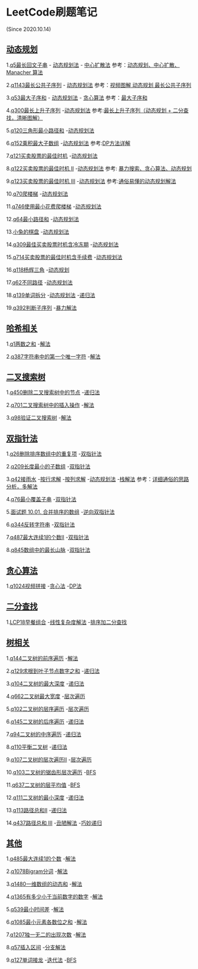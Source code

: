 # LeetCode刷题笔记
(Since 2020.10.14)

## [动态规划](https://github.com/bannima/LeetCodeInAction/tree/master/dynamic_program)

1.[q5最长回文子串](https://leetcode-cn.com/problems/longest-palindromic-substring/) - [动态规划法](https://github.com/bannima/LeetCodeInAction/blob/master/dynamic_program/q5_longestPalindrome/dp_solution.py) - [中心扩散法](https://github.com/bannima/LeetCodeInAction/blob/master/dynamic_program/q5_longestPalindrome/center_solution.py) 参考：[动态规划、中心扩散、Manacher 算法](https://leetcode-cn.com/problems/longest-palindromic-substring/solution/zhong-xin-kuo-san-dong-tai-gui-hua-by-liweiwei1419/)

2.[q1143最长公共子序列](https://leetcode-cn.com/problems/longest-common-subsequence/) - [动态规划法](https://github.com/bannima/LeetCodeInAction/blob/master/dynamic_program/q1143_longestCommonSubsequence/DP_Solution.py)  参考：[视频图解 动态规划 最长公共子序列](https://leetcode-cn.com/problems/longest-common-subsequence/solution/shi-pin-jiang-jie-shi-yong-dong-tai-gui-hua-qiu-ji/)

3.[q53最大子序和](https://leetcode-cn.com/problems/maximum-subarray/) - [动态规划法](https://github.com/bannima/LeetCodeInAction/blob/master/dynamic_program/q53_maxSubArray/DP_Solution.py) - [贪心算法](https://github.com/bannima/LeetCodeInAction/blob/master/dynamic_program/q53_maxSubArray/Greedy_Solution.py) 参考：[最大子序和](https://leetcode-cn.com/problems/maximum-subarray/solution/zui-da-zi-xu-he-by-leetcode-solution/)

4.[q300最长上升子序列](https://leetcode-cn.com/problems/longest-increasing-subsequence/) -[动态规划法](https://github.com/bannima/LeetCodeInAction/blob/master/dynamic_program/q300_longestIncreasingSubsequence/dp_solution.py) 参考:[最长上升子序列（动态规划 + 二分查找，清晰图解）](https://leetcode-cn.com/problems/longest-increasing-subsequence/solution/zui-chang-shang-sheng-zi-xu-lie-dong-tai-gui-hua-2/)

5.[q120三角形最小路径和](https://leetcode-cn.com/problems/triangle/) -[动态规划法](https://github.com/bannima/LeetCodeInAction/blob/master/dynamic_program/q120_triangle/dp_solution.py)

6.[q152乘积最大子数组](https://leetcode-cn.com/problems/maximum-product-subarray/)  -[动态规划法](https://github.com/bannima/LeetCodeInAction/blob/master/dynamic_program/q152_maximumProductSubarray/dp_solution.py)  参考:[DP方法详解](https://leetcode-cn.com/problems/maximum-product-subarray/solution/dpfang-fa-xiang-jie-by-yang-cong-12/)

7.[q121买卖股票的最佳时机](https://leetcode-cn.com/problems/best-time-to-buy-and-sell-stock/) -[动态规划法](https://github.com/bannima/LeetCodeInAction/blob/master/dynamic_program/q121_bestTimeToBuyAndSellStock/dp_solution.py)

8.[q122买卖股票的最佳时机 II](https://leetcode-cn.com/problems/best-time-to-buy-and-sell-stock-ii/)  -[动态规划法](https://github.com/bannima/LeetCodeInAction/blob/master/dynamic_program/q122_bestTimeToBuyAndSellStockii/dp_solution.py)  参考: [暴力搜索、贪心算法、动态规划](https://leetcode-cn.com/problems/best-time-to-buy-and-sell-stock-ii/solution/tan-xin-suan-fa-by-liweiwei1419-2/)

9.[q123买卖股票的最佳时机 III](https://leetcode-cn.com/problems/best-time-to-buy-and-sell-stock-iii/) -[动态规划法](https://github.com/bannima/LeetCodeInAction/blob/master/dynamic_program/q123_bestTimeToBuyAndSellStockiii/dp_solution.py) 参考:[通俗易懂的动态规划解法](https://leetcode-cn.com/problems/best-time-to-buy-and-sell-stock-iii/solution/tong-su-yi-dong-de-dong-tai-gui-hua-jie-fa-by-marc/)

10.[q70爬楼梯](https://leetcode-cn.com/problems/climbing-stairs/) -[动态规划法](https://github.com/bannima/LeetCodeInAction/tree/master/dynamic_program/q70_climbingStairs)

11.[q746使用最小花费爬楼梯](https://leetcode-cn.com/problems/min-cost-climbing-stairs/) -[动态规划法](https://github.com/bannima/LeetCodeInAction/blob/master/dynamic_program/q746_minCostClimbingStairs/dp_solution.py)

12.[q64最小路径和](https://leetcode-cn.com/problems/minimum-path-sum/) -[动态规划法](https://github.com/bannima/LeetCodeInAction/blob/master/dynamic_program/q64_minimumPathSum/dp_solution.py)

13.[小兔的棋盘](https://www.cnblogs.com/dccmmtop/p/6708411.html) -[动态规划法](https://github.com/bannima/LeetCodeInAction/blob/master/dynamic_program/%E5%B0%8F%E5%85%94%E7%9A%84%E6%A3%8B%E7%9B%98/dp_solution.py)

14.[q309最佳买卖股票时机含冷冻期](https://leetcode-cn.com/problems/best-time-to-buy-and-sell-stock-with-cooldown/) -[动态规划法](https://github.com/bannima/LeetCodeInAction/blob/master/dynamic_program/q309_bestTimeToBuyAndSellStockWithCooldown/dp_solution.py)

15.[q714买卖股票的最佳时机含手续费](https://leetcode-cn.com/problems/best-time-to-buy-and-sell-stock-with-transaction-fee/) -[动态规划法](https://github.com/bannima/LeetCodeInAction/blob/master/dynamic_program/q714_bestTimeToBuyAndSellStockWithTransactionFee/dp_solution.py)

16.[q118杨辉三角](https://leetcode-cn.com/problems/pascals-triangle/) -[动态规划](https://github.com/bannima/LeetCodeInAction/blob/master/dynamic_program/q118_pascalsTriangle/dp_solution.py)

17.[q62不同路径](https://leetcode-cn.com/problems/unique-paths/) -[动态规划法](https://github.com/bannima/LeetCodeInAction/blob/master/dynamic_program/q62_uniquePaths/dp_solution.py)

18.[q139单词拆分](https://leetcode-cn.com/problems/word-break/) -[动态规划法](https://github.com/bannima/LeetCodeInAction/blob/master/dynamic_program/q139_wordBreak/dp_solution.py) -[递归法](https://github.com/bannima/LeetCodeInAction/blob/master/dynamic_program/q139_wordBreak/solution.py)

19.[q392判断子序列](https://leetcode-cn.com/problems/is-subsequence/)  -[暴力解法](https://github.com/bannima/LeetCodeInAction/blob/master/dynamic_program/q392_isSubsequence/dp_solution.py)

## [哈希相关](https://github.com/bannima/LeetCodeInAction/tree/master/hash)

1.[q1两数之和](https://leetcode-cn.com/problems/two-sum/)  -[解法](https://github.com/bannima/LeetCodeInAction/blob/master/hash/q1_twoSum/solution.py)

2.[q387字符串中的第一个唯一字符](https://leetcode-cn.com/problems/first-unique-character-in-a-string/)  -[解法](https://leetcode-cn.com/problems/first-unique-character-in-a-string/)

## [二叉搜索树](https://github.com/bannima/LeetCodeInAction/tree/master/binary_search_tree)

1.[q450删除二叉搜索树中的节点](https://leetcode-cn.com/problems/delete-node-in-a-bst/) -[递归法](https://github.com/bannima/LeetCodeInAction/blob/master/binary_search_tree/q450_delete_node_in_a_bst/solution.py)

2.[q701二叉搜索树中的插入操作](https://leetcode-cn.com/problems/insert-into-a-binary-search-tree/) -[解法](https://github.com/bannima/LeetCodeInAction/blob/master/binary_search_tree/q701_insert_into_a_binary_search_tree/solution.py)

3.[q98验证二叉搜索树](https://leetcode-cn.com/problems/validate-binary-search-tree/) -[解法](https://github.com/bannima/LeetCodeInAction/blob/master/binary_search_tree/q98_validate_binary_search_tree/solution.py)

## [双指针法](https://github.com/bannima/LeetCodeInAction/tree/master/two_pointers)

1.[q26删除排序数组中的重复项](https://leetcode-cn.com/problems/remove-duplicates-from-sorted-array/)  -[双指针法](https://github.com/bannima/LeetCodeInAction/blob/master/two_pointers/q26_remove_duplicates_from_sorted_array/solution.py)

2.[q209长度最小的子数组](https://leetcode-cn.com/problems/minimum-size-subarray-sum/) -[双指针法](https://github.com/bannima/LeetCodeInAction/blob/master/two_pointers/q209_minimum_size_subarray_sum/solution.py)

3.[q42接雨水](https://leetcode-cn.com/problems/trapping-rain-water/)  -[按行求解](https://github.com/bannima/LeetCodeInAction/blob/master/two_pointers/q42_trapping_rain_water/solution1.py)  -[按列求解](https://github.com/bannima/LeetCodeInAction/blob/master/two_pointers/q42_trapping_rain_water/solution2.py)  -[动态规划法](https://github.com/bannima/LeetCodeInAction/blob/master/two_pointers/q42_trapping_rain_water/dp_solution.py)  -[栈解法](https://github.com/bannima/LeetCodeInAction/blob/master/two_pointers/q42_trapping_rain_water/stack_solution.py)  参考：[详细通俗的思路分析，多解法](https://leetcode-cn.com/problems/trapping-rain-water/solution/xiang-xi-tong-su-de-si-lu-fen-xi-duo-jie-fa-by-w-8/)

4.[q76最小覆盖子串](https://leetcode-cn.com/problems/minimum-window-substring/)  -[双指针法](https://github.com/bannima/LeetCodeInAction/blob/master/two_pointers/q76_minimum_window_substring/solution.py)

5.[面试题 10.01. 合并排序的数组](https://leetcode-cn.com/problems/sorted-merge-lcci/)  -[逆向双指针法](https://github.com/bannima/LeetCodeInAction/blob/master/two_pointers/q10_01_sorted_merge_lcci/solution.py)

6.[q344反转字符串](https://leetcode-cn.com/problems/reverse-string/)  -[双指针法](https://github.com/bannima/LeetCodeInAction/blob/master/two_pointers/q344_reverse_string/solution.py)

7.[q487最大连续1的个数II](https://leetcode-cn.com/problems/max-consecutive-ones-ii/)  -[双指针法](https://github.com/bannima/LeetCodeInAction/blob/master/two_pointers/q487_max_consecutive_ones_ii/solution.py)

8.[q845数组中的最长山脉](https://leetcode-cn.com/problems/longest-mountain-in-array/)  -[双指针法](https://github.com/bannima/LeetCodeInAction/blob/master/two_pointers/q845_longest_mountain_in_array/solution.py)

## [贪心算法](https://github.com/bannima/LeetCodeInAction/tree/master/greedy)

1.[q1024视频拼接](https://leetcode-cn.com/problems/video-stitching/)  -[贪心法](https://github.com/bannima/LeetCodeInAction/blob/master/greedy/q1024_video_stitching/greedy.py)  -[DP法](https://github.com/bannima/LeetCodeInAction/blob/master/greedy/q1024_video_stitching/dp.py)

## [二分查找](https://github.com/bannima/LeetCodeInAction/tree/master/binary_search)

1.[LCP18早餐组合](https://leetcode-cn.com/problems/2vYnGI/) -[线性复杂度解法](https://github.com/bannima/LeetCodeInAction/blob/master/binary_search/LCP18_2vYnGI/solution.py)  -[排序加二分查找](https://github.com/bannima/LeetCodeInAction/blob/master/binary_search/LCP18_2vYnGI/bs_solution.py)

## [树相关](https://github.com/bannima/LeetCodeInAction/tree/master/others)

1.[q144二叉树的前序遍历](https://leetcode-cn.com/problems/binary-tree-preorder-traversal/) -[解法](https://github.com/bannima/LeetCodeInAction/blob/master/tree/q144_binary_tree_preorder_traversal/solution.py)

2.[q129求根到叶子节点数字之和](https://leetcode-cn.com/problems/sum-root-to-leaf-numbers/) -[递归法](https://github.com/bannima/LeetCodeInAction/tree/master/tree/q129_sum_root_to_leaf_numbers)

3.[q104二叉树的最大深度](https://leetcode-cn.com/problems/maximum-depth-of-binary-tree/) -[递归法](https://github.com/bannima/LeetCodeInAction/blob/master/tree/q104_maximum_depth_of_binary_tree/solution.py)

4.[q662二叉树最大宽度](https://leetcode-cn.com/problems/maximum-width-of-binary-tree/) -[层次遍历](https://github.com/bannima/LeetCodeInAction/blob/master/tree/q662_maximum_width_of_binary_tree/solution.py)

5.[q102二叉树的层序遍历](https://leetcode-cn.com/problems/binary-tree-level-order-traversal/) -[层次遍历](https://github.com/bannima/LeetCodeInAction/blob/master/tree/q102_binary_tree_level_order_traversal/solution.py)

6.[q145二叉树的后序遍历](https://leetcode-cn.com/problems/binary-tree-postorder-traversal/) -[递归法](https://github.com/bannima/LeetCodeInAction/blob/master/tree/q145_binary_tree_postorder_traversal/solution.py)

7.[q94二叉树的中序遍历](https://leetcode-cn.com/problems/binary-tree-inorder-traversal/) -[递归法](https://github.com/bannima/LeetCodeInAction/blob/master/tree/q94_binary_tree_inorder_traversal/solution.py)

8.[q110平衡二叉树](https://leetcode-cn.com/problems/balanced-binary-tree/) -[递归法](https://github.com/bannima/LeetCodeInAction/blob/master/tree/q110_balanced_binary_tree/solution.py)

9.[q107二叉树的层次遍历II](https://leetcode-cn.com/problems/binary-tree-level-order-traversal-ii/) -[层次遍历](https://github.com/bannima/LeetCodeInAction/blob/master/tree/q107_binary_tree_level_order_traversal_ii/solution.py)

10.[q103二叉树的锯齿形层次遍历](https://leetcode-cn.com/problems/binary-tree-zigzag-level-order-traversal/) -[BFS](https://github.com/bannima/LeetCodeInAction/blob/master/tree/q103_binary_tree_zigzag_level_order_traversal/solution.py)

11.[q637二叉树的层平均值](https://leetcode-cn.com/problems/average-of-levels-in-binary-tree/) -[BFS](https://github.com/bannima/LeetCodeInAction/blob/master/tree/q637_average_of_levels_in_binary_tree/solution.py)

12.[q111二叉树的最小深度](https://leetcode-cn.com/problems/minimum-depth-of-binary-tree/) -[递归法](https://github.com/bannima/LeetCodeInAction/blob/master/tree/q111_minimum_depth_of_binary_tree/solution.py)

13.[q113路径总和II](https://leetcode-cn.com/problems/path-sum-ii/) -[递归法](https://github.com/bannima/LeetCodeInAction/blob/master/tree/q113_path_sum_ii/solution.py)

14.[q437路径总和 III](https://leetcode-cn.com/problems/path-sum-iii/) -[丑陋解法](https://github.com/bannima/LeetCodeInAction/blob/master/tree/q437_path_sum_iii/solution.py) -[巧妙递归](https://github.com/bannima/LeetCodeInAction/blob/master/tree/q437_path_sum_iii/smart_way.py)

## [其他](https://github.com/bannima/LeetCodeInAction/tree/master/others)

1.[q485最大连续1的个数](https://leetcode-cn.com/problems/max-consecutive-ones/)  -[解法](https://github.com/bannima/LeetCodeInAction/blob/master/others/q485_max_consecutive_ones/solution.py)

2.[q1078Bigram分词](https://leetcode-cn.com/problems/occurrences-after-bigram/)  -[解法](https://github.com/bannima/LeetCodeInAction/blob/master/others/q1078_occurrences_after_bigram/solution.py)

3.[q1480一维数组的动态和](https://leetcode-cn.com/problems/running-sum-of-1d-array/)  -[解法](https://github.com/bannima/LeetCodeInAction/tree/master/others/q1480_running_sum_of_1d_array)

4.[q1365有多少小于当前数字的数字](https://leetcode-cn.com/problems/how-many-numbers-are-smaller-than-the-current-number/) -[解法](https://github.com/bannima/LeetCodeInAction/blob/master/others/q1365_how_many_numbers_are_smaller_than_the_current_number/solution.py)

5.[q539最小时间差](https://leetcode-cn.com/problems/minimum-time-difference/) -[解法](https://github.com/bannima/LeetCodeInAction/blob/master/others/q539_minimum_time_difference/solution.py)

6.[q1085最小元素各数位之和](https://leetcode-cn.com/problems/sum-of-digits-in-the-minimum-number/) -[解法](https://github.com/bannima/LeetCodeInAction/blob/master/others/q1085_sum_of_digits_in_the_minimum_number/solution.py)

7.[q1207独一无二的出现次数](https://leetcode-cn.com/problems/unique-number-of-occurrences/) -[解法](https://github.com/bannima/LeetCodeInAction/blob/master/others/q1207_unique_number_of_occurrences/solution.py)

8.[q57插入区间](https://leetcode-cn.com/problems/insert-interval/) -[分支解法](https://github.com/bannima/LeetCodeInAction/blob/master/others/q57_insert_interval/solution.py)

9.[q127单词接龙](https://leetcode-cn.com/problems/word-ladder/) -[迭代法](https://github.com/bannima/LeetCodeInAction/blob/master/others/q127_word_ladder/recursion.py) -[BFS](https://github.com/bannima/LeetCodeInAction/blob/master/others/q127_word_ladder/bfs.py)
